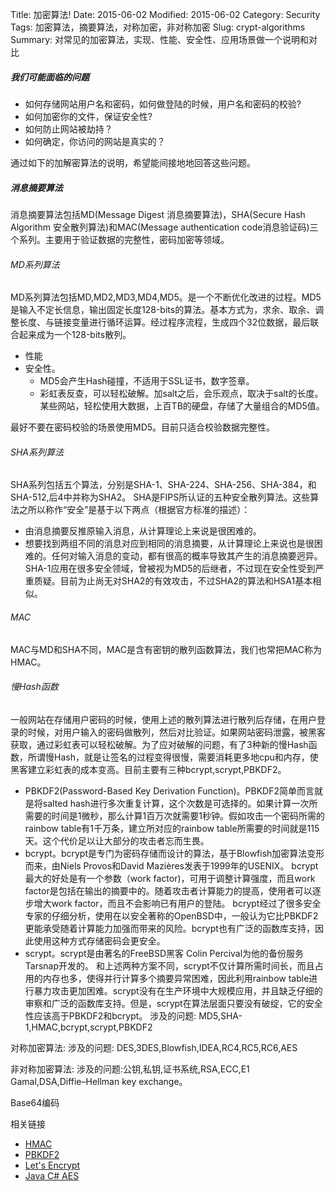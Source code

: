 Title: 加密算法!
Date: 2015-06-02
Modified: 2015-06-02
Category: Security
Tags: 加密算法，摘要算法，对称加密，非对称加密
Slug: crypt-algorithms
Summary: 对常见的加密算法，实现、性能、安全性、应用场景做一个说明和对比

##### 我们可能面临的问题
- 如何存储网站用户名和密码，如何做登陆的时候，用户名和密码的校验?
- 如何加密你的文件，保证安全性?
- 如何防止网站被劫持？
- 如何确定，你访问的网站是真实的？

通过如下的加解密算法的说明，希望能间接地地回答这些问题。


##### 消息摘要算法
消息摘要算法包括MD(Message Digest 消息摘要算法)，SHA(Secure Hash Algorithm 安全散列算法)和MAC(Message authentication code消息验证码)三个系列。主要用于验证数据的完整性，密码加密等领域。
###### MD系列算法 
MD系列算法包括MD,MD2,MD3,MD4,MD5。是一个不断优化改进的过程。MD5是输入不定长信息，输出固定长度128-bits的算法。基本方式为，求余、取余、调整长度、与链接变量进行循环运算。经过程序流程，生成四个32位数据，最后联合起来成为一个128-bits散列。
- 性能
- 安全性。
	- MD5会产生Hash碰撞，不适用于SSL证书，数字签章。
    - 彩虹表反查，可以轻松破解。加salt之后，会乐观点，取决于salt的长度。某些网站，轻松使用大数据，上百TB的硬盘，存储了大量组合的MD5值。
    
最好不要在密码校验的场景使用MD5。目前只适合校验数据完整性。

###### SHA系列算法
SHA系列包括五个算法，分别是SHA-1、SHA-224、SHA-256、SHA-384，和SHA-512,后4中并称为SHA2。
SHA是FIPS所认证的五种安全散列算法。这些算法之所以称作“安全”是基于以下两点（根据官方标准的描述）：
- 由消息摘要反推原输入消息，从计算理论上来说是很困难的。
- 想要找到两组不同的消息对应到相同的消息摘要，从计算理论上来说也是很困难的。任何对输入消息的变动，都有很高的概率导致其产生的消息摘要迥异。
SHA-1应用在很多安全领域，曾被视为MD5的后继者，不过现在安全性受到严重质疑。目前为止尚无对SHA2的有效攻击，不过SHA2的算法和HSA1基本相似。

###### MAC
MAC与MD和SHA不同，MAC是含有密钥的散列函数算法，我们也常把MAC称为HMAC。 

###### 慢Hash函数
一般网站在存储用户密码的时候，使用上述的散列算法进行散列后存储，在用户登录的时候，对用户输入的密码做散列，然后对比验证。如果网站密码泄露，被黑客获取，通过彩虹表可以轻松破解。为了应对破解的问题，有了3种新的慢Hash函数，所谓慢Hash，就是让签名的过程变得很慢，需要消耗更多地cpu和内存，使黑客建立彩虹表的成本变高。目前主要有三种bcrypt,scrypt,PBKDF2。
- PBKDF2(Password-Based Key Derivation Function)。PBKDF2简单而言就是将salted hash进行多次重复计算，这个次数是可选择的。如果计算一次所需要的时间是1微秒，那么计算1百万次就需要1秒钟。假如攻击一个密码所需的rainbow table有1千万条，建立所对应的rainbow table所需要的时间就是115天。这个代价足以让大部分的攻击者忘而生畏。
- bcrypt。bcrypt是专门为密码存储而设计的算法，基于Blowfish加密算法变形而来，由Niels Provos和David Mazières发表于1999年的USENIX。
bcrypt最大的好处是有一个参数（work factor)，可用于调整计算强度，而且work factor是包括在输出的摘要中的。随着攻击者计算能力的提高，使用者可以逐步增大work factor，而且不会影响已有用户的登陆。
bcrypt经过了很多安全专家的仔细分析，使用在以安全著称的OpenBSD中，一般认为它比PBKDF2更能承受随着计算能力加强而带来的风险。bcrypt也有广泛的函数库支持，因此使用这种方式存储密码会更安全。
- scrypt。scrypt是由著名的FreeBSD黑客 Colin Percival为他的备份服务 Tarsnap开发的。
和上述两种方案不同，scrypt不仅计算所需时间长，而且占用的内存也多，使得并行计算多个摘要异常困难，因此利用rainbow table进行暴力攻击更加困难。scrypt没有在生产环境中大规模应用，并且缺乏仔细的审察和广泛的函数库支持。但是，scrypt在算法层面只要没有破绽，它的安全性应该高于PBKDF2和bcrypt。
涉及的问题: MD5,SHA-1,HMAC,bcrypt,scrypt,PBKDF2

对称加密算法:
涉及的问题: DES,3DES,Blowfish,IDEA,RC4,RC5,RC6,AES

非对称加密算法:
涉及的问题:公钥,私钥,证书系统,RSA,ECC,E1 Gamal,DSA,Diffie–Hellman key exchange。

Base64编码



相关链接
- [HMAC](http://en.wikipedia.org/wiki/Hash-based_message_authentication_code)
- [PBKDF2](http://en.wikipedia.org/wiki/PBKDF2)
- [Let's Encrypt](https://letsencrypt.org/)
- [Java C# AES ](https://zenu.wordpress.com/2011/09/21/aes-128bit-cross-platform-java-and-c-encryption-compatibility/)
